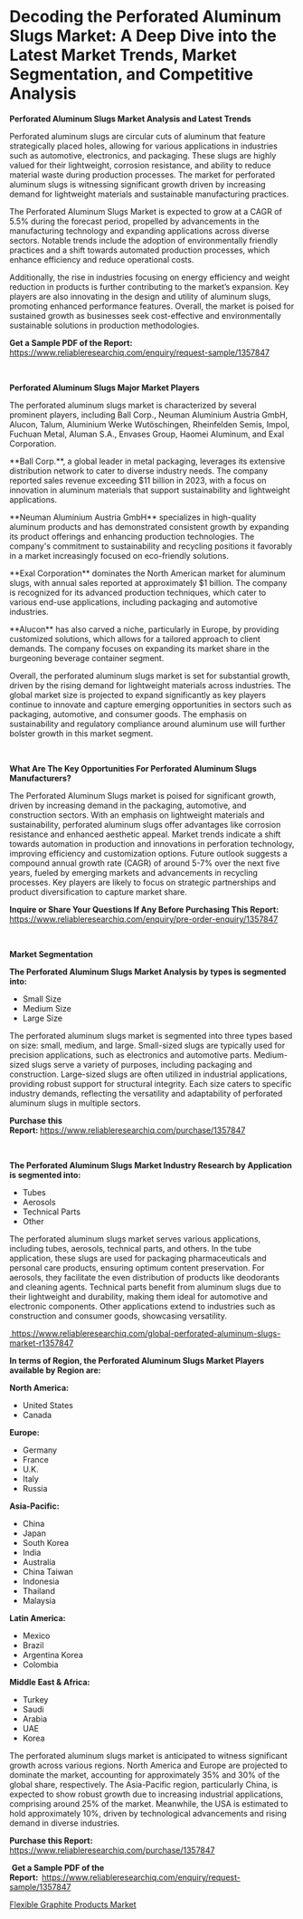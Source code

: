 <p><h1>Decoding the Perforated Aluminum Slugs Market: A Deep Dive into the Latest Market Trends, Market Segmentation, and Competitive Analysis</h1></p><p><strong>Perforated Aluminum Slugs Market Analysis and Latest Trends</strong></p>
<p><p>Perforated aluminum slugs are circular cuts of aluminum that feature strategically placed holes, allowing for various applications in industries such as automotive, electronics, and packaging. These slugs are highly valued for their lightweight, corrosion resistance, and ability to reduce material waste during production processes. The market for perforated aluminum slugs is witnessing significant growth driven by increasing demand for lightweight materials and sustainable manufacturing practices.</p><p>The Perforated Aluminum Slugs Market is expected to grow at a CAGR of 5.5% during the forecast period, propelled by advancements in the manufacturing technology and expanding applications across diverse sectors. Notable trends include the adoption of environmentally friendly practices and a shift towards automated production processes, which enhance efficiency and reduce operational costs. </p><p>Additionally, the rise in industries focusing on energy efficiency and weight reduction in products is further contributing to the market’s expansion. Key players are also innovating in the design and utility of aluminum slugs, promoting enhanced performance features. Overall, the market is poised for sustained growth as businesses seek cost-effective and environmentally sustainable solutions in production methodologies.</p></p>
<p><strong>Get a Sample PDF of the Report:&nbsp;</strong> <a href="https://www.reliableresearchiq.com/enquiry/request-sample/1357847?utm_campaign=2384&utm_medium=2&utm_source=Github&utm_content=ia&utm_term=02042025&utm_id=perforated-aluminum-slugs">https://www.reliableresearchiq.com/enquiry/request-sample/1357847</a></p>
<p>&nbsp;</p>
<p><strong>Perforated Aluminum Slugs Major Market Players</strong></p>
<p><p>The perforated aluminum slugs market is characterized by several prominent players, including Ball Corp., Neuman Aluminium Austria GmbH, Alucon, Talum, Aluminium Werke Wutöschingen, Rheinfelden Semis, Impol, Fuchuan Metal, Aluman S.A., Envases Group, Haomei Aluminum, and Exal Corporation. </p><p>**Ball Corp.**, a global leader in metal packaging, leverages its extensive distribution network to cater to diverse industry needs. The company reported sales revenue exceeding $11 billion in 2023, with a focus on innovation in aluminum materials that support sustainability and lightweight applications.</p><p>**Neuman Aluminium Austria GmbH** specializes in high-quality aluminum products and has demonstrated consistent growth by expanding its product offerings and enhancing production technologies. The company's commitment to sustainability and recycling positions it favorably in a market increasingly focused on eco-friendly solutions.</p><p>**Exal Corporation** dominates the North American market for aluminum slugs, with annual sales reported at approximately $1 billion. The company is recognized for its advanced production techniques, which cater to various end-use applications, including packaging and automotive industries.</p><p>**Alucon** has also carved a niche, particularly in Europe, by providing customized solutions, which allows for a tailored approach to client demands. The company focuses on expanding its market share in the burgeoning beverage container segment. </p><p>Overall, the perforated aluminum slugs market is set for substantial growth, driven by the rising demand for lightweight materials across industries. The global market size is projected to expand significantly as key players continue to innovate and capture emerging opportunities in sectors such as packaging, automotive, and consumer goods. The emphasis on sustainability and regulatory compliance around aluminum use will further bolster growth in this market segment.</p></p>
<p>&nbsp;</p>
<p><strong>What Are The Key Opportunities For Perforated Aluminum Slugs Manufacturers?</strong></p>
<p><p>The Perforated Aluminum Slugs market is poised for significant growth, driven by increasing demand in the packaging, automotive, and construction sectors. With an emphasis on lightweight materials and sustainability, perforated aluminum slugs offer advantages like corrosion resistance and enhanced aesthetic appeal. Market trends indicate a shift towards automation in production and innovations in perforation technology, improving efficiency and customization options. Future outlook suggests a compound annual growth rate (CAGR) of around 5-7% over the next five years, fueled by emerging markets and advancements in recycling processes. Key players are likely to focus on strategic partnerships and product diversification to capture market share.</p></p>
<p><strong>Inquire or Share Your Questions If Any Before Purchasing This Report:</strong> <a href="https://www.reliableresearchiq.com/enquiry/pre-order-enquiry/1357847?utm_campaign=2384&utm_medium=2&utm_source=Github&utm_content=ia&utm_term=02042025&utm_id=perforated-aluminum-slugs">https://www.reliableresearchiq.com/enquiry/pre-order-enquiry/1357847</a></p>
<p>&nbsp;</p>
<p><strong>Market Segmentation</strong></p>
<p><strong>The Perforated Aluminum Slugs Market Analysis by types is segmented into:</strong></p>
<p><ul><li>Small Size</li><li>Medium Size</li><li>Large Size</li></ul></p>
<p><p>The perforated aluminum slugs market is segmented into three types based on size: small, medium, and large. Small-sized slugs are typically used for precision applications, such as electronics and automotive parts. Medium-sized slugs serve a variety of purposes, including packaging and construction. Large-sized slugs are often utilized in industrial applications, providing robust support for structural integrity. Each size caters to specific industry demands, reflecting the versatility and adaptability of perforated aluminum slugs in multiple sectors.</p></p>
<p><strong>Purchase this Report:&nbsp;</strong><a href="https://www.reliableresearchiq.com/purchase/1357847?utm_campaign=2384&utm_medium=2&utm_source=Github&utm_content=ia&utm_term=02042025&utm_id=perforated-aluminum-slugs">https://www.reliableresearchiq.com/purchase/1357847</a></p>
<p>&nbsp;</p>
<p><strong>The Perforated Aluminum Slugs Market Industry Research by Application is segmented into:</strong></p>
<p><ul><li>Tubes</li><li>Aerosols</li><li>Technical Parts</li><li>Other</li></ul></p>
<p><p>The perforated aluminum slugs market serves various applications, including tubes, aerosols, technical parts, and others. In the tube application, these slugs are used for packaging pharmaceuticals and personal care products, ensuring optimum content preservation. For aerosols, they facilitate the even distribution of products like deodorants and cleaning agents. Technical parts benefit from aluminum slugs due to their lightweight and durability, making them ideal for automotive and electronic components. Other applications extend to industries such as construction and consumer goods, showcasing versatility.</p></p>
<p><a href="https://www.reliableresearchiq.com/global-perforated-aluminum-slugs-market-r1357847?utm_campaign=2384&utm_medium=2&utm_source=Github&utm_content=ia&utm_term=02042025&utm_id=perforated-aluminum-slugs">&nbsp;https://www.reliableresearchiq.com/global-perforated-aluminum-slugs-market-r1357847</a></p>
<p><strong>In terms of Region, the Perforated Aluminum Slugs Market Players available by Region are:</strong></p>
<p>
    <p> <strong> North America: </strong>
        <ul>
            <li>United States</li>
            <li>Canada</li>
        </ul>
        </p> 
    <p> <strong> Europe: </strong>
        <ul>
            <li>Germany</li>
            <li>France</li>
            <li>U.K.</li>
            <li>Italy</li>
            <li>Russia</li>
        </ul>
        </p> 
    <p> <strong> Asia-Pacific: </strong>
        <ul>
            <li>China</li>
            <li>Japan</li>
            <li>South Korea</li>
            <li>India</li>
            <li>Australia</li>
            <li>China Taiwan</li>
            <li>Indonesia</li>
            <li>Thailand</li>
            <li>Malaysia</li>
        </ul>
        </p> 
    <p> <strong> Latin America: </strong>
        <ul>
            <li>Mexico</li>
            <li>Brazil</li>
            <li>Argentina Korea</li>
            <li>Colombia</li>
        </ul>
        </p> 
    <p> <strong> Middle East & Africa: </strong>
        <ul>
            <li>Turkey</li>
            <li>Saudi</li>
            <li>Arabia</li>
            <li>UAE</li>
            <li>Korea</li>
        </ul>
    </p>
    </p>
<p><p>The perforated aluminum slugs market is anticipated to witness significant growth across various regions. North America and Europe are projected to dominate the market, accounting for approximately 35% and 30% of the global share, respectively. The Asia-Pacific region, particularly China, is expected to show robust growth due to increasing industrial applications, comprising around 25% of the market. Meanwhile, the USA is estimated to hold approximately 10%, driven by technological advancements and rising demand in diverse industries.</p></p>
<p><strong>Purchase this Report: </strong><a href="https://www.reliableresearchiq.com/purchase/1357847?utm_campaign=2384&utm_medium=2&utm_source=Github&utm_content=ia&utm_term=02042025&utm_id=perforated-aluminum-slugs">https://www.reliableresearchiq.com/purchase/1357847</a></p>
<p>&nbsp;<strong>Get a Sample PDF of the Report:&nbsp;&nbsp;</strong><a href="https://www.reliableresearchiq.com/enquiry/request-sample/1357847?utm_campaign=2384&utm_medium=2&utm_source=Github&utm_content=ia&utm_term=02042025&utm_id=perforated-aluminum-slugs">https://www.reliableresearchiq.com/enquiry/request-sample/1357847</a></p>
<p><strong></strong></p>
<p><p><a href="https://github.com/shondapmbau/Market-Research-Report-List-1/blob/main/flexible-graphite-products-market.md?utm_campaign=2384&utm_medium=2&utm_source=Github&utm_content=ia&utm_term=02042025&utm_id=perforated-aluminum-slugs">Flexible Graphite Products Market</a></p></p>